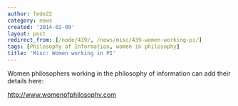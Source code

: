 ```yaml
---
author: fede22
category: news
created: '2014-02-09'
layout: post
redirect_from: [/node/439/, /news/misc/439-women-working-pi/]
tags: [Philosophy of Information, women in philosophy]
title: 'Misc: Women working in PI'
---
```

Women philosophers working in the philosophy of information can add their
details here:

http://www.womenofphilosophy.com

